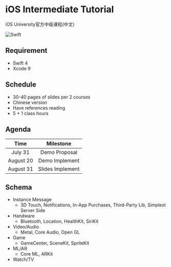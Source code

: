 # iOS Intermediate Tutorial

iOS University官方中级课程(中文)

![Swift](https://img.shields.io/badge/Swift-4-blue.svg) 

## Requirement

- Swift 4
- Xcode 9

## Schedule

- 30-40 pages of slides per 2 courses
- Chinese version
- Have references reading
- 5 + 1 class hours

## Agenda

|   Time    |    Milestone     |
| :-------: | :--------------: |
|  July 31  |  Demo Proposal   |
| August 20 |  Demo Implement  |
| August 31 | Slides Implement |

## Schema

- Instance Message
  - 3D Touch, Notifications, In-App Purchases, Third-Party Lib, Simplest Server Side
- Handware
  - Bluetooth, Location, HealthKit, SiriKit
- Video/Audio
  - Metal, Core Audio, Open GL
- Game
  - GameCenter, SceneKit, SpriteKit
- ML/AR
  - Core ML, ARKit
- Watch/TV

